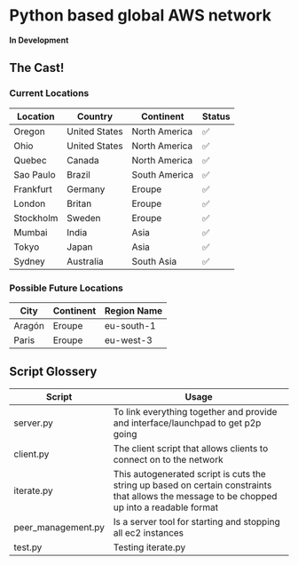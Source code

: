 # Python based global AWS network

**In Development**
## The Cast!

### Current Locations
| Location  | Country       | Continent     | Status             |
|-----------|---------------|---------------|--------------------|
| Oregon    | United States | North America | :white_check_mark: |
| Ohio      | United States | North America | :white_check_mark: |
| Quebec    | Canada        | North America | :white_check_mark: |
| Sao Paulo | Brazil        | South America | :white_check_mark: |
| Frankfurt | Germany       | Eroupe        | :white_check_mark: |
| London    | Britan        | Eroupe        | :white_check_mark: |
| Stockholm | Sweden        | Eroupe        | :white_check_mark: |
| Mumbai    | India         | Asia          | :white_check_mark: |
| Tokyo     | Japan         | Asia          | :white_check_mark: |
| Sydney    | Australia     | South Asia    | :white_check_mark: |

### Possible Future Locations
| City   | Continent | Region Name |
|--------|-----------|-------------|
| Aragón | Eroupe    | eu-south-1  |
| Paris  | Eroupe    | eu-west-3   |


## Script Glossery

| Script             | Usage                                                                                                                                        |
|--------------------|----------------------------------------------------------------------------------------------------------------------------------------------|
| server.py          | To link everything together and provide and interface/launchpad to get p2p going                                                             |
| client.py          | The client script that allows clients to connect on to the network                                                                           |
| iterate.py         | This autogenerated script is cuts the string up based on certain constraints that allows the message to be chopped up into a readable format |
| peer_management.py | Is a server tool for starting and stopping all ec2 instances                                                                                 |
| test.py            | Testing iterate.py                                                                                                                           |

